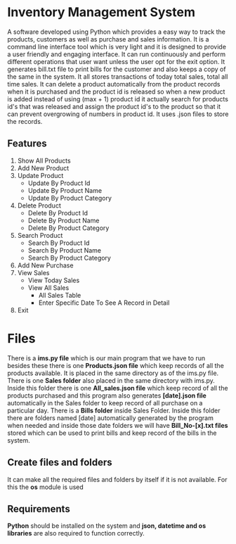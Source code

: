 # Inventory Management System

A software developed using Python which provides a easy way to track the products, customers as well as purchase and sales information. It  is a command line interface tool which is very light and it is designed to provide a user friendly and engaging interface. It can run continuously and perform different operations that user want unless the user opt for the exit option. It generates bill.txt file to print bills for the customer and  also keeps a copy of the same in the system. It all stores transactions of today total sales, total all time sales. It can delete a product automatically from the product records when it is purchased and the product id is released so when a new product is  added instead of using (max + 1) product id it actually search for products id's that was released and assign the product id's  to the product so that it can prevent overgrowing of numbers in product id. It uses .json files to store the records.

## Features
1. Show All Products
2. Add New Product
3. Update Product
    * Update By Product Id
    * Update By Product Name
    * Update By Product Category
4. Delete Product
    * Delete By Product Id
    * Delete By Product Name
    * Delete By Product Category
 5. Search Product
    * Search By Product Id
    * Search By Product Name
    * Search By Product Category
6. Add New Purchase
7. View Sales
     * View Today Sales
     * View All Sales
       -  All Sales Table
       - Enter Specific Date To See A Record in Detail
8. Exit

# Files

There is a **ims.py file**  which is our main program that we have to run besides these there is one **Products.json file** which keep records of all the products available. It is placed in the same directory as of the ims.py file. 
There is one  **Sales folder** also placed in the same directory with ims.py. Inside this folder there is one **All_sales.json file** which keep record of all the products purchased and this program also generates **[date].json file** automatically in the Sales folder  to keep record of all  purchase on a particular day. 
There is a **Bills folder** inside Sales Folder. Inside this folder there are folders named [date] automatically generated by the program when needed and inside those date folders we will have **Bill_No-[x].txt files** stored which can be used to print bills and keep record of the bills in the system.

## Create files and folders

It can make all the required files and folders by itself if it is not available. For this the **os** module is used

## Requirements

**Python** should be installed on the system and **json, datetime and os libraries** are also required to function correctly.

